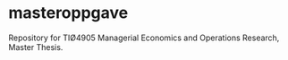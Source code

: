 # masteroppgave
Repository for TIØ4905 Managerial Economics and Operations Research, Master Thesis.
